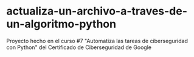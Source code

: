 # actualiza-un-archivo-a-traves-de-un-algoritmo-python
Proyecto hecho en el curso #7 "Automatiza las tareas de ciberseguridad con Python" del Certificado de Ciberseguridad de Google
